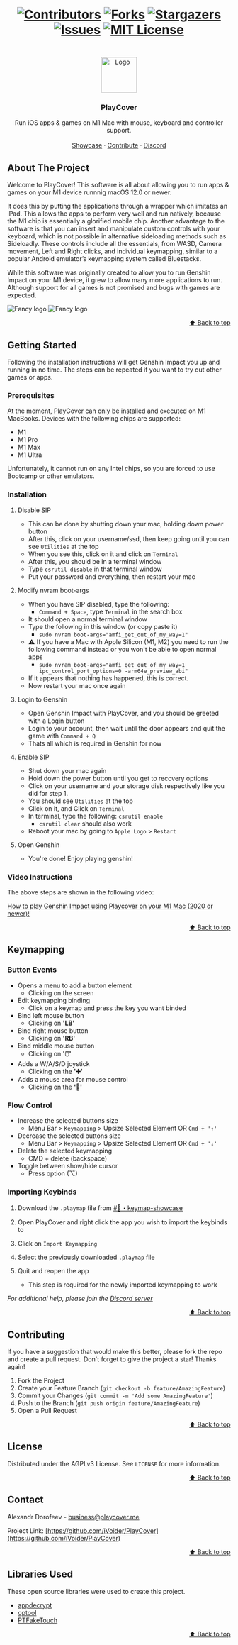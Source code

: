 <div id="top"></div>

‎<h1 align="center">[![Contributors][contributors-shield]][contributors-url]
[![Forks][forks-shield]][forks-url]
[![Stargazers][stars-shield]][stars-url]
[![Issues][issues-shield]][issues-url]
[![MIT License][license-shield]][license-url]
</h1>



<!-- PROJECT LOGO -->
<br />
<div align="center">
  <a href="https://github.com/iVoider/PlayCover">
    <img src="images/logo.png" alt="Logo" width="80" height="80">
  </a>

  <h3 align="center">PlayCover</h3>

  <p align="center">
    Run iOS apps & games on M1 Mac with mouse, keyboard and controller support.
    <br />
    <br />
    <a href="https://www.youtube.com/watch?v=grY63FBJ6N4">Showcase</a>
    ·
    <a href="https://github.com/iVoider/PlayCover/pulls">Contribute</a>
    ·
    <a href="https://discord.gg/rMv5qxGTGC">Discord</a>
  </p>
</div>



<!-- ABOUT THE PROJECT -->
## About The Project

Welcome to PlayCover! This software is all about allowing you to run apps & games on your M1 device runnnig macOS 12.0 or newer. 

It does this by putting the applications through a wrapper which imitates an iPad. This allows the apps to perform very well and run natively, because the M1 chip is essentially a glorified mobile chip. Another advantage to the software is that you can insert and manipulate custom controls with your keyboard, which is not possible in alternative sideloading methods such as Sideloadly. These controls include all the essentials, from WASD, Camera movement, Left and Right clicks, and individual keymapping, similar to a popular Android emulator’s keymapping system called Bluestacks. 

While this software was originally created to allow you to run Genshin Impact on your M1 device, it grew to allow many more applications to run. Although support for all games is not promised and bugs with games are expected.

![Fancy logo](./images/dark.png#gh-dark-mode-only)
![Fancy logo](./images/light.png#gh-light-mode-only)

<p align="right"><a href="#top">⬆️ Back to top️</a></p>




<!-- GETTING STARTED -->
## Getting Started

Following the installation instructions will get Genshin Impact you up and running in no time. The steps can be repeated if you want to try out other games or apps.

### Prerequisites

At the moment, PlayCover can only be installed and executed on M1 MacBooks. Devices with the following chips are supported:

* M1
* M1 Pro
* M1 Max
* M1 Ultra

 Unfortunately, it cannot run on any Intel chips, so you are forced to use Bootcamp or other emulators.

### Installation

1. Disable SIP
    - This can be done by shutting down your mac, holding down power button
    - After this, click on your username/ssd, then keep going until you can see `Utilities` at the top
    - When you see this, click on it and click on `Terminal`
    - After this, you should be in a terminal window
    - Type `csrutil disable` in that terminal window
    - Put your password and everything, then restart your mac
    
2. Modify nvram boot-args
    - When you have SIP disabled, type the following: 
        - `Command + Space`, type `Terminal` in the search box
    - It should open a normal terminal window
    - Type the following in this window (or copy paste it)
        - `sudo nvram boot-args="amfi_get_out_of_my_way=1"`
    - ⚠️ If you have a Mac with Apple Silicon (M1, M2) you need to run the following command instead or you won't be able to open normal apps
        - `sudo nvram boot-args="amfi_get_out_of_my_way=1 ipc_control_port_options=0 -arm64e_preview_abi"` 
    - If it appears that nothing has happened, this is correct.
    - Now restart your mac once again

3. Login to Genshin
    - Open Genshin Impact with PlayCover, and you should be greeted with a Login button
    - Login to your account, then wait until the door appears and quit the game with `Command + Q`
    - Thats all which is required in Genshin for now

4. Enable SIP
    - Shut down your mac again
    - Hold down the power button until you get to recovery options
    - Click on your username and your storage disk respectively like you did for step 1.
    - You should see `Utilities` at the top
    - Click on it, and Click on `Terminal`
    - In terminal, type the following: `csrutil enable`
        - `csrutil clear` should also work
    - Reboot your mac by going to `Apple Logo` > `Restart`

5. Open Genshin
    - You're done! Enjoy playing genshin!

### Video Instructions

The above steps are shown in the following video:

[How to play Genshin Impact using Playcover on your M1 Mac (2020 or newer)!](https://www.youtube.com/watch?v=ZRmCjkS3UZE)

<p align="right"><a href="#top">⬆️ Back to top️</a></p>



<!-- USAGE EXAMPLES -->
## Keymapping

### Button Events

* Opens a menu to add a button element
    * Clicking on the screen
* Edit keymapping binding
    * Click on a keymap and press the key you want binded
* Bind left mouse button
    * Clicking on **'LB'**
* Bind right mouse button
    * Clicking on **'RB'**
* Bind middle mouse button
    * Clicking on **'🖱️'**
* Adds a W/A/S/D joystick
    * Clicking on the **'➕'** 
* Adds a mouse area for mouse control
    * Clicking on the **'🔁'** 

### Flow Control

* Increase the selected buttons size
    * Menu Bar > `Keymapping` > Upsize Selected Element OR `Cmd + '↑'`
* Decrease the selected buttons size
    * Menu Bar > `Keymapping` > Upsize Selected Element OR `Cmd + '↓'`
* Delete the selected keymapping
    * CMD + delete (backspace)
* Toggle between show/hide cursor
    * Press option (⌥)

### Importing Keybinds

1. Download the `.playmap` file from [#📝・keymap-showcase](https://discord.com/channels/871829896492642387/922068254569160745)

2. Open PlayCover and right click the app you wish to import the keybinds to

3. Click on `Import Keymapping`

4. Select the previously downloaded `.playmap` file 

5. Quit and reopen the app
    - This step is required for the newly imported keymapping to work

_For additional help, please join the [Discord server](https://discord.gg/rMv5qxGTGC)_

<p align="right"><a href="#top">⬆️ Back to top️</a></p>




<!-- CONTRIBUTING -->
## Contributing

If you have a suggestion that would make this better, please fork the repo and create a pull request. Don't forget to give the project a star! Thanks again!

1. Fork the Project
2. Create your Feature Branch (`git checkout -b feature/AmazingFeature`)
3. Commit your Changes (`git commit -m 'Add some AmazingFeature'`)
4. Push to the Branch (`git push origin feature/AmazingFeature`)
5. Open a Pull Request

<p align="right"><a href="#top">⬆️ Back to top️</a></p>



<!-- LICENSE -->
## License

Distributed under the AGPLv3 License. See `LICENSE` for more information.

<p align="right"><a href="#top">⬆️ Back to top️</a></p>



<!-- CONTACT -->
## Contact

Alexandr Dorofeev - business@playcover.me

Project Link: [https://github.com/iVoider/PlayCover](https://github.com/iVoider/PlayCover)

<p align="right"><a href="#top">⬆️ Back to top️</a></p>



<!-- ACKNOWLEDGMENTS -->
## Libraries Used

These open source libraries were used to create this project.

* [appdecrypt](https://github.com/paradiseduo/appdecrypt/tree/main/Sources/appdecrypt)
* [optool](https://github.com/alexzielenski/optool)
* [PTFakeTouch](https://github.com/Ret70/PTFakeTouch)

<p align="right"><a href="#top">⬆️ Back to top️</a></p>



<!-- MARKDOWN LINKS & IMAGES -->
[contributors-shield]: https://img.shields.io/github/contributors/iVoider/PlayCover.svg?style=for-the-badge
[contributors-url]: https://github.com/iVoider/PlayCover/graphs/contributors
[forks-shield]: https://img.shields.io/github/forks/iVoider/PlayCover.svg?style=for-the-badge
[forks-url]: https://github.com/iVoider/PlayCover/network/members
[stars-shield]: https://img.shields.io/github/stars/iVoider/PlayCover.svg?style=for-the-badge
[stars-url]: https://github.com/iVoider/PlayCover/stargazers
[issues-shield]: https://img.shields.io/github/issues/iVoider/PlayCover.svg?style=for-the-badge
[issues-url]: https://github.com/iVoider/PlayCover/issues
[license-shield]: https://img.shields.io/github/license/iVoider/PlayCover.svg?style=for-the-badge
[license-url]: https://github.com/iVoider/PlayCover/blob/master/LICENSE.txt
